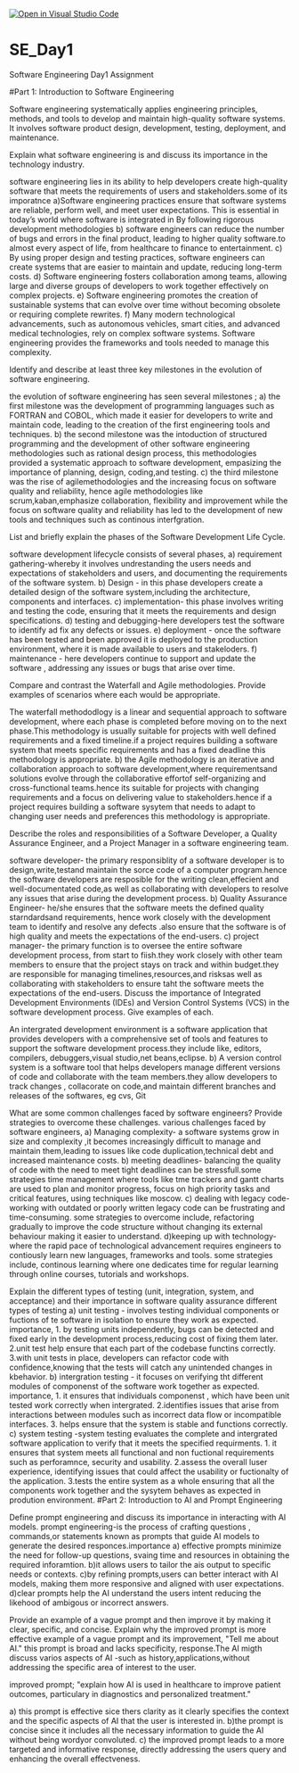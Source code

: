 [![Open in Visual Studio Code](https://classroom.github.com/assets/open-in-vscode-2e0aaae1b6195c2367325f4f02e2d04e9abb55f0b24a779b69b11b9e10269abc.svg)](https://classroom.github.com/online_ide?assignment_repo_id=15579443&assignment_repo_type=AssignmentRepo)
# SE_Day1
Software Engineering Day1 Assignment

#Part 1: Introduction to Software Engineering

Software engineering systematically applies engineering principles, methods, and tools to develop and maintain high-quality software systems. It involves software product design, development, testing, deployment, and maintenance.


Explain what software engineering is and discuss its importance in the technology industry.

software engineering lies in its ability to help developers create high-quality software that meets the requirements of users and stakeholders.some of its imporatnce a)Software engineering practices ensure that software systems are reliable, perform well, and meet user expectations. This is essential in today’s world where software is integrated in By following rigorous development methodologies b) software engineers can reduce the number of bugs and errors in the final product, leading to higher quality software.to almost every aspect of life, from healthcare to finance to entertainment. c) By using proper design and testing practices, software engineers can create systems that are easier to maintain and update, reducing long-term costs. d) Software engineering fosters collaboration among teams, allowing large and diverse groups of developers to work together effectively on complex projects. e) Software engineering promotes the creation of sustainable systems that can evolve over time without becoming obsolete or requiring complete rewrites. f) Many modern technological advancements, such as autonomous vehicles, smart cities, and advanced medical technologies, rely on complex software systems. Software engineering provides the frameworks and tools needed to manage this complexity.

Identify and describe at least three key milestones in the evolution of software engineering.

the evolution of software engineering has seen several milestones ; a) the first milestone was the development of programming languages such as FORTRAN and COBOL, which made it easier for developers to write and maintain code, leading to the creation of the first engineering tools and techniques. b) the second milestone was the intoduction of structured programming and the development of other software engineering methodologies such as rational design process, this methodologies provided a systematic approach to software development, empasizing the importance of planning, design, coding,and testing. c) the third milestone was the rise of agilemethodologies and the increasing focus on software quality and reliability, hence agile methodologies like scrum,kaban,emphasize collaboration, flexibility and improvement while the focus on software quality and reliability has led to the development of new tools and techniques such as continous interfgration.

List and briefly explain the phases of the Software Development Life Cycle.

software development lifecycle consists of several phases, a) requirement gathering-whereby it involves undrestanding the users needs and expectations of stakeholders and users, and documenting the requirements of the software system. b) Design - in this phase developers create a detailed design of the software system,including the architecture, components and interfaces. c) implementation- this phase involves writing and testing the code, ensuring that it meets the requirements and design specifications. d) testing and debugging-here developers test the software to identify ad fix any defects or issues. e) deployment - once the software has been tested and been approved it is deployed to the production environment, where it is made available to users and stakeloders. f) maintenance - here developers continue to support and update the software , addressing any issues or bugs that arise over time.

Compare and contrast the Waterfall and Agile methodologies. Provide examples of scenarios where each would be appropriate.

The waterfall methododlogy is a linear and sequential approach to software development, where each phase is completed before moving on to the next phase.This methodology is usually suitable for projects with well defined requirements and a fixed timeline.if a project requires building a software system that meets specific requirements and has a fixed deadline this methodology is appropriate. b) the Agile methodology is an iterative and collaboration approach to software development,where requirementsand solutions evolve through the collaborative effortof self-organizing and cross-functional teams.hence its suitable for projects with changing requirements and a focus on delivering value to stakeholders.hence if a project requires building a software sysytem that needs to adapt to changing user needs and preferences this methodology is appropriate.

Describe the roles and responsibilities of a Software Developer, a Quality Assurance Engineer, and a Project Manager in a software engineering team.

software developer- the primary responsiblity of a software developer is to design,write,testand maintain the sorce code of a computer program.hence the software developers are resposible for the writing clean,effecient and well-documentated code,as well as collaborating with developers to resolve any issues that arise during the development process. b) Quality Assurance Engineer- he/she ensures that the software meets the defined quality starndardsand requirements, hence work closely with the development team to identify and resolve any defects .also ensure that the software is of high quality and meets the expectations of the end-users. c) project manager- the primary function is to oversee the entire software development process, from start to fiish.they work closely with other team members to ensure that the project stays on track and within budget.they are responsible for managing timelines,resources,and risksas well as collaborating with stakeholders to ensure taht the software meets the expectations of the end-users.
Discuss the importance of Integrated Development Environments (IDEs) and Version Control Systems (VCS) in the software development process. Give examples of each.

An intergrated development environment is a software application that provides developers with a comprehensive set of tools and features to support the software development process.they include like, editors, compilers, debuggers,visual studio,net beans,eclipse. b) A version control system is a software tool that helps developers manage different versions of code and collaborate with the team members.they allow developers to track changes , collacorate on code,and maintain different branches and releases of the softwares, eg cvs, Git

What are some common challenges faced by software engineers? Provide strategies to overcome these challenges.
various challenges faced by software engineers, a) Managing complexity- a software systems grow in size and complexity ,it becomes increasingly difficult to manage and maintain them,leading to issues like code duplication,technical debt and increased maintenance costs. b) meeting deadlines- balancing the quality of code with the need to meet tight deadlines can be stressfull.some strategies time management where tools like tme trackers and gantt charts are used to plan and monitor progress, focus on high priority tasks and critical features, using techniques like moscow. c) dealing with legacy code- working with outdated or poorly written legacy code can be frustrating and time-consuming. some strategies to overcome include, refactoring gradually to improve the code structure without changing its external behaviour making it easier to understand. d)keeping up with technology- where the rapid pace of technological advancement requires engineers to contiously learn new languages, frameworks and tools. some strategies include, continous learning where one dedicates time for regular learning through online courses, tutorials and workshops.

Explain the different types of testing (unit, integration, system, and acceptance) and their importance in software quality assurance
    different types of testing a) unit testing - involves testing individual components or fuctions of te software in isolation to ensure they work as expected. importance, 1. by testing units independently, bugs can be detected and fixed early in the development process,reducing cost of fixing them later. 2.unit test help ensure that each part of the codebase functins correctly. 3.with unit tests in place, developers can refactor code with confidence,knowing that the tests will catch any unintended changes in kbehavior.
    b) intergration testing - it focuses on verifying tht different modules of componenst of the software work together as expected. importance, 1. it ensures that individuals componenst , which have been unit tested work correctly when intergrated. 2.identifies issues that arise from interactions between modules such as incorrect data flow or incompatible interfaces. 3. helps ensure that the system is stable and functions correctly.
c) system testing -system testing evaluates the complete and intergrated software application to verify that it meets the specified requirments. 1. it ensures that system meets all functional and non fuctional requirements such as perforamnce, security and usability. 2.assess the overall luser experience, identifying issues that could affect the usability or fuctionalty of the application. 3.tests the entire system as a whole ensuring that all the components work together and the sysytem behaves as expected in prodution environment.
#Part 2: Introduction to AI and Prompt Engineering


Define prompt engineering and discuss its importance in interacting with AI models.
prompt engineering-is the process of crafting questions , commands,or statements known as prompts that guide AI models to generate the desired responces.importance a) effective prompts minimize the need for follow-up questions, svaing time and resources in obtaining the required inforamtion. b)it allows users to tailor the ais output to specific needs or contexts. c)by refining prompts,users can better interact with AI models, making them more responsive and aligned with user expectations. d)clear prompts help the AI understand the users intent reducing the likehood of ambigous or incorrect answers.

Provide an example of a vague prompt and then improve it by making it clear, specific, and concise. Explain why the improved prompt is more effective
    example of a vague prompt and its improvement,   "Tell me about AI."
this prompt is broad and lacks specificity, response.The AI migth discuss varios aspects of AI -such as history,applications,without addressing the specific area of interest to the user.

improved prompt;
"explain how AI is used in healthcare to improve patient outcomes, particulary in diagnostics and personalized treatment."

a) this prompt is effective sice thers clarity as it clearly specifies the context and the specific aspects of AI that the user is interested in. b)the prompt is concise since it includes all the necessary information to guide the AI without being wordyor convoluted. c) the improved prompt leads to a more targeted and informative response, directly addressing the users query and enhancing the overall effectveness.
